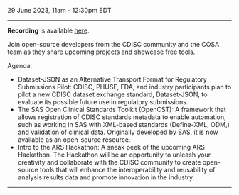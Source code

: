 29 June 2023, 11am - 12:30pm EDT

---

**Recording** is available [here](https://www.cdisc.org/events/webinar/cosa-quarterly-spotlight-q2-2023).

Join open-source developers from the CDISC community and the COSA team as they share upcoming projects and showcase free tools.

Agenda:

* Dataset-JSON as an Alternative Transport Format for Regulatory Submissions Pilot: CDISC, PHUSE, FDA, and industry participants plan to pilot a new CDISC dataset exchange standard, Dataset-JSON, to evaluate its possible future use in regulatory submissions.
* The SAS Open Clinical Standards Toolkit (OpenCST): A framework that allows registration of CDISC standards metadata to enable automation, such as working in SAS with XML-based standards (Define-XML, ODM,) and validation of clinical data. Originally developed by SAS, it is now available as an open-source resource.
* Intro to the ARS Hackathon: A sneak peek of the upcoming ARS Hackathon. The Hackathon will be an opportunity to unleash your creativity and collaborate with the CDISC community to create open-source tools that will enhance the interoperability and reusability of analysis results data and promote innovation in the industry.

---